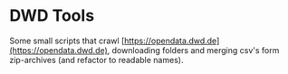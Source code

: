 # DWD Tools

Some small scripts that crawl [https://opendata.dwd.de](https://opendata.dwd.de), downloading folders and merging csv's form zip-archives (and refactor to readable names).